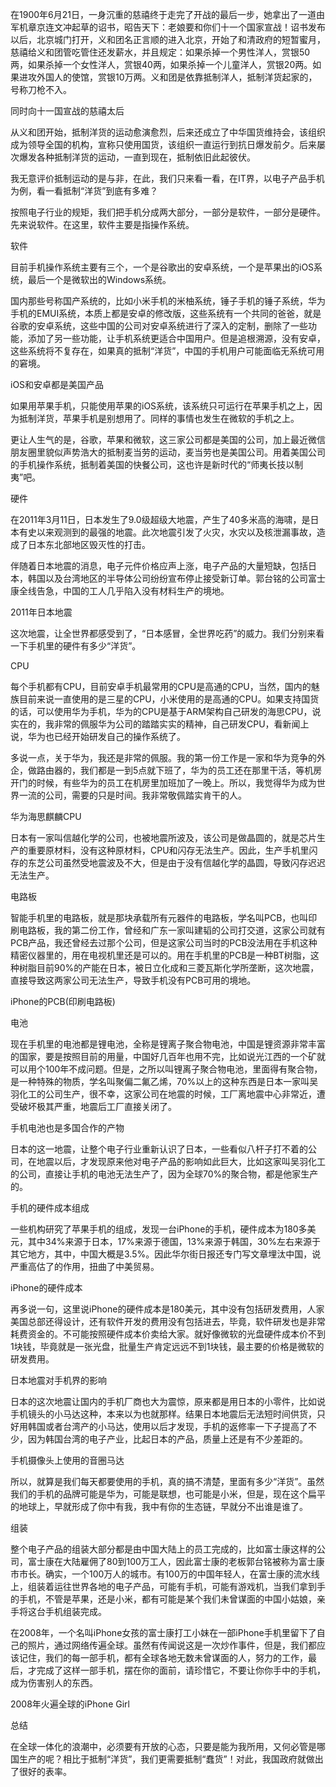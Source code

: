 在1900年6月21日，一身沉重的慈禧终于走完了开战的最后一步，她拿出了一道由军机章京连文冲起草的诏书，昭告天下：老娘要和你们十一个国家宣战！诏书发布以后，北京城门打开，义和团名正言顺的进入北京，开始了和清政府的短暂蜜月，慈禧给义和团管吃管住还发薪水，并且规定：如果杀掉一个男性洋人，赏银50两，如果杀掉一个女性洋人，赏银40两，如果杀掉一个儿童洋人，赏银20两。如果进攻外国人的使馆，赏银10万两。义和团是依靠抵制洋人，抵制洋货起家的，号称刀枪不入。


同时向十一国宣战的慈禧太后

从义和团开始，抵制洋货的运动愈演愈烈，后来还成立了中华国货维持会，该组织成为领导全国的机构，宣称只使用国货，该组织一直运行到抗日爆发前夕。后来屡次爆发各种抵制洋货的运动，一直到现在，抵制依旧此起彼伏。

我无意评价抵制运动的是与非，在此，我们只来看一看，在IT界，以电子产品手机为例，看一看抵制“洋货”到底有多难？

按照电子行业的规矩，我们把手机分成两大部分，一部分是软件，一部分是硬件。先来说软件。在这里，软件主要是指操作系统。

软件

目前手机操作系统主要有三个，一个是谷歌出的安卓系统，一个是苹果出的iOS系统，最后一个是微软出的Windows系统。

国内那些号称国产系统的，比如小米手机的米柚系统，锤子手机的锤子系统，华为手机的EMUI系统，本质上都是安卓的修改版，这些系统有一个共同的爸爸，就是谷歌的安卓系统，这些中国的公司对安卓系统进行了深入的定制，删除了一些功能，添加了另一些功能，让手机系统更适合中国用户。但是追根溯源，没有安卓，这些系统将不复存在，如果真的抵制“洋货”，中国的手机用户可能面临无系统可用的窘境。


iOS和安卓都是美国产品

如果用苹果手机，只能使用苹果的iOS系统，该系统只可运行在苹果手机之上，因为抵制洋货，苹果手机是别想用了。同样的事情也发生在微软的手机之上。

更让人生气的是，谷歌，苹果和微软，这三家公司都是美国的公司，加上最近微信朋友圈里貌似声势浩大的抵制麦当劳的运动，麦当劳也是美国公司。用着美国公司的手机操作系统，抵制着美国的快餐公司，这也许是新时代的“师夷长技以制夷”吧。

硬件

在2011年3月11日，日本发生了9.0级超级大地震，产生了40多米高的海啸，是日本有史以来观测到的最强的地震。此次地震引发了火灾，水灾以及核泄漏事故，造成了日本东北部地区毁灭性的打击。

伴随着日本地震的消息，电子元件价格应声上涨，电子产品的大量短缺，包括日本，韩国以及台湾地区的半导体公司纷纷宣布停止接受新订单。郭台铭的公司富士康全线告急，中国的工人几乎陷入没有材料生产的境地。


2011年日本地震

这次地震，让全世界都感受到了，“日本感冒，全世界吃药”的威力。我们分别来看一下手机里的硬件有多少“洋货”。

CPU

每个手机都有CPU，目前安卓手机最常用的CPU是高通的CPU，当然，国内的魅族目前来说一直使用的是三星的CPU，小米使用的是高通的CPU。如果支持国货的话，可以使用华为手机，华为的CPU是基于ARM架构自己研发的海思CPU，说实在的，我非常的佩服华为公司的踏踏实实的精神，自己研发CPU，看新闻上说，华为也已经开始研发自己的操作系统了。

多说一点，关于华为，我还是非常的佩服。我的第一份工作是一家和华为竞争的外企，做路由器的，我们都是一到5点就下班了，华为的员工还在那里干活，等机房开门的时候，有些华为的员工在机房里加班加了一晚上。所以，我觉得华为成为世界一流的公司，需要的只是时间。我非常敬佩踏实肯干的人。


华为海思麒麟CPU

日本有一家叫信越化学的公司，也被地震所波及，该公司是做晶圆的，就是芯片生产的重要原材料，没有这种原材料，CPU和闪存无法生产。因此，生产手机里闪存的东芝公司虽然受地震波及不大，但是由于没有信越化学的晶圆，导致闪存迟迟无法生产。

电路板

智能手机里的电路板，就是那块承载所有元器件的电路板，学名叫PCB，也叫印刷电路板，我的第二份工作，曾经和广东一家叫建韬的公司打交道，这家公司就有PCB产品，我还曾经去过那个公司，但是这家公司当时的PCB没法用在手机这种精密仪器里的，用在电视机里还是可以的。用在手机里的PCB是一种BT树脂，这种树脂目前90%的产能在日本，被日立化成和三菱瓦斯化学所垄断，这次地震，直接导致这两家公司无法生产，导致手机没有PCB可用的境地。


iPhone的PCB(印刷电路板)

电池

现在手机里的电池都是锂电池，全称是锂离子聚合物电池，中国是锂资源非常丰富的国家，要是按照目前的用量，中国好几百年也用不完，比如说光江西的一个矿就可以用个100年不成问题。但是，之所以叫锂离子聚合物电池，里面得有聚合物，是一种特殊的物质，学名叫聚偏二氟乙烯，70%以上的这种东西是日本一家叫吴羽化工的公司生产，很不幸，这家公司在地震的时候，工厂离地震中心非常近，遭受破坏极其严重，地震后工厂直接关闭了。


手机电池也是多国合作的产物

日本的这一地震，让整个电子行业重新认识了日本，一些看似八杆子打不着的公司，在地震以后，才发现原来他对电子产品的影响如此巨大，比如这家叫吴羽化工的公司，直接让手机的电池无法生产了，因为全球70%的聚合物，都是他家生产的。

手机的硬件成本组成

一些机构研究了苹果手机的组成，发现一台iPhone的手机，硬件成本为180多美元，其中34%来源于日本，17%来源于德国，13%来源于韩国，30%左右来源于其它地方，其中，中国大概是3.5%。因此华尔街日报还专门写文章埋汰中国，说严重高估了的作用，扭曲了中美贸易。


iPhone的硬件成本

再多说一句，这里说iPhone的硬件成本是180美元，其中没有包括研发费用，人家美国总部还得设计，还有软件开发的费用没有包括进去，毕竟，软件研发也是非常耗费资金的。不可能按照硬件成本价卖给大家。就好像微软的光盘硬件成本价不到1块钱，毕竟就是一张光盘，批量生产肯定远远不到1块钱，最主要的价格是微软的研发费用。

日本地震对手机界的影响

日本的这次地震让国内的手机厂商也大为震惊，原来都是用日本的小零件，比如说手机镜头的小马达这种，本来以为也就那样。结果日本地震后无法短时间供货，只好用韩国或者台湾产的小马达，使用以后才发现，手机的返修率一下子提高了不少，因为韩国台湾的电子产业，比起日本的产品，质量上还是有不少差距的。


手机摄像头上使用的音圈马达

所以，就算是我们每天都要使用的手机，真的搞不清楚，里面有多少“洋货”。虽然我们的手机的品牌可能是华为，可能是联想，也可能是小米，但是，现在这个扁平的地球上，早就形成了你中有我，我中有你的生态链，早就分不出谁是谁了。

组装

整个电子产品的组装大部分都是由中国大陆上的员工完成的，比如富士康这样的公司，富士康在大陆雇佣了80到100万工人，因此富士康的老板郭台铭被称为富士康市市长。确实，一个100万人的城市。有100万的中国年轻人，在富士康的流水线上，组装着运往世界各地的电子产品，可能有手机，可能有游戏机，当我们拿到手的手机，不管是苹果，还是小米，都有可能是某个我们未曾谋面的中国小姑娘，亲手将这台手机组装完成。

在2008年，一个名叫iPhone女孩的富士康打工小妹在一部iPhone手机里留下了自己的照片，通过网络传遍全球。虽然有传闻说这是一次炒作事件，但是，我们都应该记住，我们的每一部手机，都有全球各地无数未曾谋面的人，努力的工作，最后，才完成了这样一部手机，摆在你的面前，请珍惜它，不要让你你手中的手机，成为伤害别人的东西。


2008年火遍全球的iPhone Girl

总结

在全球一体化的浪潮中，必须要有开放的心态，只要是能为我所用，又何必管是哪国生产的呢？相比于抵制“洋货”，我们更需要抵制“蠢货”！对此，我国政府就做出了很好的表率。
